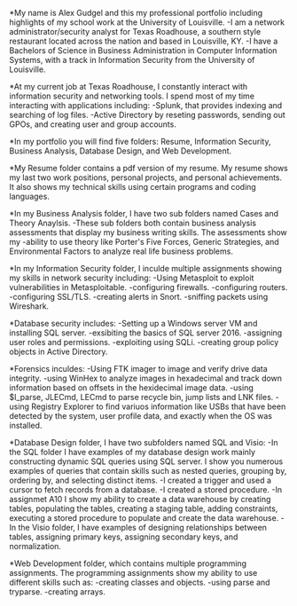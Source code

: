 *My name is Alex Gudgel and this my professional portfolio including highlights of my school work at the University of Louisville. 
    -I am a network administrator/security analyst for Texas Roadhouse, a southern style restaurant located across the nation and based      in Louisville, KY. 
    -I have a Bachelors of Science in Business Administration in Computer Information Systems, with a track in Information Security from      the University of Louisville.

*At my current job at Texas Roadhouse, I constantly interact with information security and networking tools. I spend most of my time      interacting with applications including:
  -Splunk, that provides indexing and searching of log files. 
  -Active Directory by reseting passwords, sending out GPOs, and creating user and group accounts. 

*In my portfolio you will find five folders: Resume, Information Security, Business Analysis, Database Design, and Web Development. 

 *My Resume folder contains a pdf version of my resume. My resume shows my last two work positions, personal projects, and personal       achievements. It also shows my technical skills using certain programs and coding languages.

 *In my Business Analysis folder, I have two sub folders named Cases and Theory Anaylsis. 
   -These sub folders both contain business analysis assessments that display my business writing skills. The assessments show my          -ability to use theory like Porter's Five Forces, Generic Strategies, and Environmental Factors to analyze real life business             problems.

 *In my Information Security folder, I inculde multiple assignments showing my skills in network security including: 
   -Using Metasploit to exploit vulnerabilities in Metasploitable. 
   -configuring firewalls. 
   -configuring routers. 
   -configuring SSL/TLS. 
   -creating alerts in Snort. 
   -sniffing packets using Wireshark. 
   
 *Database security includes: 
   -Setting up a Windows server VM and installing SQL server. 
   -exsibiting the basics of SQL server 2016. 
   -assigning user roles and permissions.
   -exploiting using SQLi. 
   -creating group policy objects in Active Directory. 
   
 *Forensics inculdes: 
   -Using FTK imager to image and verify drive data integrity. 
   -using WinHex to analyze images in hexadecimal and track down information based on offsets in the hexidecimal image data.
   -using $I_parse, JLECmd, LECmd to parse recycle bin, jump lists and LNK files.
   -using Registry Explorer to find variuos information like USBs that have been detected by the system, user profile data, and exactly     when the OS was installed.

 *Database Design folder, I have two subfolders named SQL and Visio: 
   -In the SQL folder I have examples of my database design work mainly constructing dynamic SQL queries using SQL server. I show you       numerous examples of queries that contain skills such as nested queries, grouping by, ordering by, and selecting distinct items. 
   -I created a trigger and used a cursor to fetch records from a database. 
   -I created a stored procedure. 
   -In assignmet A10 I show my ability to create a data warehouse by creating tables, populating the tables, creating a staging table,       adding constraints, executing a stored procedure to populate and create the data warehouse. 
   -In the Visio folder, I have examples of designing relationships between tables, assigning primary keys, assigning secondary keys,       and normalization.

 *Web Development folder, which contains multiple programming assignments. The programming assignments show my ability to use           different skills such as:
   -creating classes and objects. 
   -using parse and tryparse. 
   -creating arrays.
